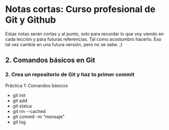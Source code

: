 # Notas cortas: Curso profesional de Git y Github

Estas notas serán cortas y al punto, solo para recordar lo que voy viendo en cada lección y
para futuras referencias. Tal como acostumbro hacerlo.
Eso tal vez cambie en una futura versión, pero no se sabe. ;)

## 2. Comandos básicos en Git
### 2. Crea un repositorio de Git y haz to primer commit
Práctica 1: Comandos básicos
- git init
- git add
- git status
- git rm --cached
- git commit -m "mensaje"
- git log

